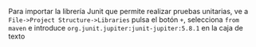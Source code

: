 Para importar la librería Junit que permite realizar pruebas unitarias, ve a `File->Project Structure->Libraries` pulsa el botón `+`, selecciona `from maven` e introduce `org.junit.jupiter:junit-jupiter:5.8.1` en la caja de texto
